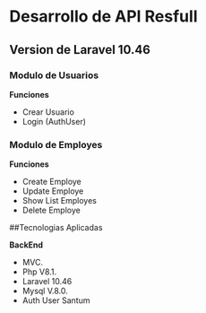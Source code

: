 # Desarrollo de API Resfull 
## Version de Laravel 10.46


### Modulo de Usuarios
**Funciones**
- Crear Usuario
- Login (AuthUser)

### Modulo de Employes
**Funciones**
- Create Employe
- Update Employe
- Show List Employes
- Delete Employe



##Tecnologias Aplicadas

**BackEnd**
- MVC.
- Php V8.1.
- Laravel 10.46
- Mysql V.8.0.
- Auth User Santum